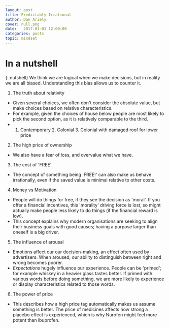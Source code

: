```yaml
---
layout: post
title: Predictably Irrational
author: Dan Ariely
cover: null.png
date:   2017-01-01 12:00:00
categories: posts
topic: mindset
---
```


# In a nutshell

{:.nutshell}
We think we are logical when we make decisions, but in reality we are all biased. Understanding this bias allows us to counter it. 

1. The truth about relativity
-	Given several choices, we often don't consider the absolute value, but make choices based on relative characteristics. 
-	For example, given the choices of house below people are most likely to pick the second option, as it is relatively comparable to the third. 
-	1. Contemporary   2. Colonial  3. Colonial with damaged roof for lower price

2. The high price of ownership
-	We also have a fear of loss, and overvalue what we have. 

3.	The cost of 'FREE'
-	The concept of something being 'FREE!' can also make us behave irrationally, even if the saved value is minimal relative to other costs.

4.	Money vs Motivation
-	People will do things for free, if they see the decision as 'moral'. If you offer a financial incentives, this 'morality' driving force is lost, so might actually make people less likely to do things (if the financial reward is low). 
-	This concept explains why modern organisations are seeking to align their business goals with good causes; having a purpose larger than oneself is a big driver.

5. The influence of arousal
- 	Emotions affect our our decision-making, an effect often used by advertisers. When aroused, our ability to distinguish between right and wrong becomes poorer.
- *Expectations* hugely influence our experience. People can be 'primed'; for example whiskey in a heavier glass tastes better. If primed with various words before doing something, we are more likely to experience or display characteristics related to those words.

6. The power of price
-	This describes how a high price tag automatically makes us assume something is better. The price of medicines affects how strong a placebo effect is experienced, which is why Nurofen might feel more potent than ibuprofen.

